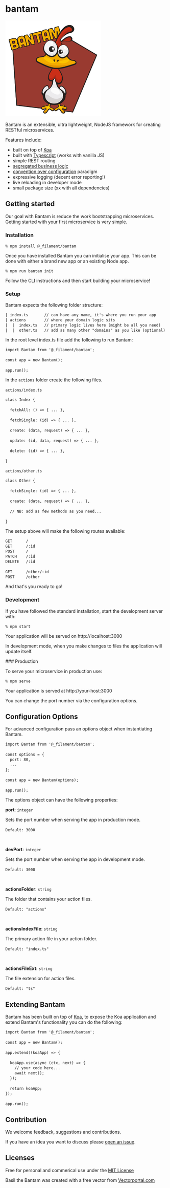 # bantam

<img src="https://raw.githubusercontent.com/FilamentSolutions/bantam/master/logo/logo.png" width="300">

Bantam is an extensible, ultra lightweight, NodeJS framework for creating RESTful microservices.

Features include:
- built on top of [Koa](https://github.com/koajs/koa)
- built with [Typescript](https://github.com/microsoft/TypeScript) (works with vanilla JS)
- simple REST routing
- [segregated business logic](https://en.wikipedia.org/wiki/Separation_of_concerns)
- [convention over configuration](https://en.wikipedia.org/wiki/Convention_over_configuration) paradigm
- expressive logging (decent error reporting!)
- live reloading in developer mode
- small package size (xx with all dependencies)


## Getting started

Our goal with Bantam is reduce the work bootstrapping microservices. Getting started with your first microservice is very simple.


### Installation

```
% npm install @_filament/bantam
```

Once you have installed Bantam you can initialise your app. This can be done with either a brand new app or an existing Node app.

```
% npm run bantam init
```

Follow the CLI instructions and then start building your microservice!


### Setup

Bantam expects the following folder structure:

```
| index.ts       // can have any name, it's where you run your app
| actions        // where your domain logic sits
|  |  index.ts   // primary logic lives here (might be all you need)
|  |  other.ts   // add as many other "domains" as you like (optional)
```

In the root level index.ts file add the following to run Bantam:

```
import Bantam from '@_filament/bantam';

const app = new Bantam();

app.run();
```

In the `actions` folder create the following files.

`actions/index.ts`
```
class Index {

  fetchAll: () => { ... },

  fetchSingle: (id) => { ... },

  create: (data, request) => { ... },

  update: (id, data, request) => { ... },

  delete: (id) => { ... },

}
```

`actions/other.ts`
```
class Other {

  fetchSingle: (id) => { ... },

  create: (data, request) => { ... },

  // NB: add as few methods as you need...

}
```

The setup above will make the following routes available:

```
GET      /
GET      /:id
POST     /
PATCH    /:id
DELETE   /:id

GET      /other/:id
POST     /other
```

And that's you ready to go!


### Development

If you have followed the standard installation, start the development server with:

```
% npm start
```

Your application will be served on http://localhost:3000

In development mode, when you make changes to files the application will update itself.


### Production

To serve your microservice in production use:

```
% npm serve
```

Your application is served at http://your-host:3000

You can change the port number via the configuration options.


## Configuration Options

For advanced configuration pass an options object when instantiating Bantam.

```
import Bantam from '@_filament/bantam';

const options = {
  port: 80,
  ...
};

const app = new Bantam(options);

app.run();
```

The options object can have the following properties:

**port**: `integer`

Sets the port number when serving the app in production mode.

`Default: 3000`

<br>

**devPort**: `integer`

Sets the port number when serving the app in development mode.

`Default: 3000`

<br>

**actionsFolder**: `string`

The folder that contains your action files.

`Default: "actions"`

<br>

**actionsIndexFile**: `string`

The primary action file in your action folder.

`Default: "index.ts"`

<br>

**actionsFileExt**: `string`

The file extension for action files.

`Default: "ts"`


## Extending Bantam

Bantam has been built on top of [Koa](https://github.com/koajs/koa), to expose the Koa application and extend Bantam's functionality you can do the following:

```
import Bantam from '@_filament/bantam';

const app = new Bantam();

app.extend((koaApp) => {

  koaApp.use(async (ctx, next) => {
    // your code here...
    await next();
  });

  return koaApp;
});

app.run();
```


## Contribution

We welcome feedback, suggestions and contributions.

If you have an idea you want to discuss please [open an issue](https://github.com/FilamentSolutions/bantam/issues/new).


## Licenses

Free for personal and commerical use under the [MIT License](https://github.com/FilamentSolutions/bantam/blob/master/LICENSE.md)

Basil the Bantam was created with a free vector from [Vectorportal.com](https://vectorportal.com)
